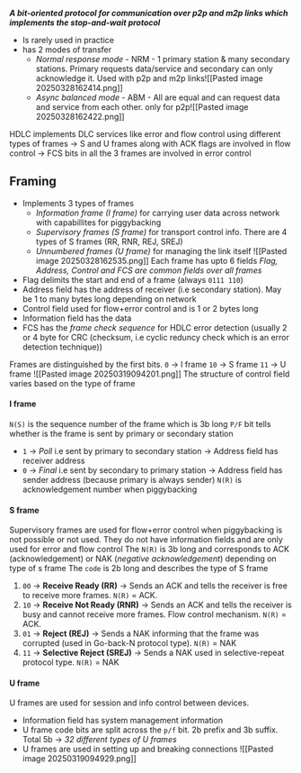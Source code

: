***A bit-oriented protocol for communication over p2p and m2p links which implements the stop-and-wait protocol***
- Is rarely used in practice
- has 2 modes of transfer
	- *Normal response mode* - NRM - 1 primary station & many secondary stations. Primary requests data/service and secondary can only acknowledge it. Used with p2p and m2p links![[Pasted image 20250328162414.png]]
	- *Async balanced mode* - ABM - All are equal and can request data and service from each other. only for p2p![[Pasted image 20250328162422.png]]

HDLC implements DLC services like error and flow control using different types of frames
→ S and U frames along with ACK flags are involved in flow control
→ FCS bits in all the 3 frames are involved in error control
## Framing
- Implements 3 types of frames
	- *Information frame (I frame)* for carrying user data across network with capabillites for piggybacking
	- *Supervisory frames (S frame)* for transport control info. There are 4 types of S frames (RR, RNR, REJ, SREJ)
	- *Unnumbered frames (U frame)* for managing the link itself 
![[Pasted image 20250328162535.png]]
Each frame has upto 6 fields
*Flag, Address, Control and FCS are common fields over all frames*
- Flag delimits the start and end of a frame (always `0111 110`)
- Address field has the address of receiver (i.e secondary station). May be 1 to many bytes long depending on network
- Control field used for flow+error control and is 1 or 2 bytes long
- Information field has the data
- FCS has the *frame check sequence* for HDLC error detection (usually 2 or 4 byte for CRC (checksum, i.e cyclic reduncy check which is an error detection technique))

Frames are distinguished by the first  bits.
`0` → I frame
`10` → S frame
`11` → U frame
![[Pasted image 20250319094201.png]]
The structure of control field varies based on the type of frame
#### I frame
`N(S)` is the sequence number of the frame which is 3b long
`P/F` bit tells whether is the frame is sent by primary or secondary station
- `1` → *Poll* i.e sent by primary to secondary station → Address field has receiver address
- `0` → *Final* i.e sent by secondary to primary station → Address field has sender address (because primary is always sender)
`N(R)` is acknowledgement number when piggybacking
#### S frame
Supervisory frames are used for flow+error control when piggybacking is not possible or not used. They do not have information fields and are only used for error and flow control
The `N(R)` is 3b long and corresponds to ACK (acknowledgement) or NAK (*negative acknowledgement*) depending on type of s frame
The `code` is 2b long and describes the type of S frame
1. `00` → **Receive Ready (RR)** → Sends an ACK and tells the receiver is free to receive more frames. `N(R)` = ACK. 
2. `10` → **Receive Not Ready (RNR)** → Sends an ACK and tells the receiver is busy and cannot receive more frames. Flow control mechanism. `N(R)` = ACK. 
3. `01` → **Reject (REJ)** → Sends a NAK informing that the frame was corrupted (used in Go-back-N protocol type). `N(R)` = NAK
4. `11` → **Selective Reject (SREJ)** → Sends a NAK used in selective-repeat protocol type. `N(R)` = NAK
#### U frame
U frames are used for session and info control between devices.
- Information field has system management information
- U frame code bits are split across the `p/f` bit. 2b prefix and 3b suffix. Total 5b → *32 different types of U frames*
- U frames are used in setting up and breaking connections
![[Pasted image 20250319094929.png]]
